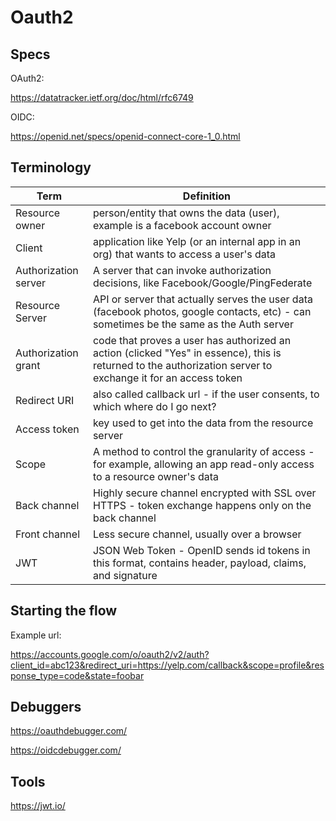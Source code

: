 # Oauth2

## Specs

OAuth2:

https://datatracker.ietf.org/doc/html/rfc6749

OIDC: 

https://openid.net/specs/openid-connect-core-1_0.html

## Terminology

| Term  | Definition |
| ------------- | ------------- |
| Resource owner  | person/entity that owns the data (user), example is a facebook account owner  |
| Client  | application like Yelp (or an internal app in an org) that wants to access a user's data  |
| Authorization server | A server that can invoke authorization decisions, like Facebook/Google/PingFederate |
| Resource Server | API or server that actually serves the user data (facebook photos, google contacts, etc) - can sometimes be the same as the Auth server |
| Authorization grant | code that proves a user has authorized an action (clicked "Yes" in essence), this is returned to the authorization server to exchange it for an access token |
| Redirect URI | also called callback url - if the user consents, to which where do I go next? |
| Access token | key used to get into the data from the resource server |
| Scope | A method to control the granularity of access - for example, allowing an app read-only access to a resource owner's data |
| Back channel | Highly secure channel encrypted with SSL over HTTPS - token exchange happens only on the back channel|
| Front channel | Less secure channel, usually over a browser |
| JWT | JSON Web Token - OpenID sends id tokens in this format, contains header, payload, claims, and signature |

## Starting the flow

Example url:

https://accounts.google.com/o/oauth2/v2/auth?client_id=abc123&redirect_uri=https://yelp.com/callback&scope=profile&response_type=code&state=foobar

## Debuggers

https://oauthdebugger.com/

https://oidcdebugger.com/

## Tools

https://jwt.io/
